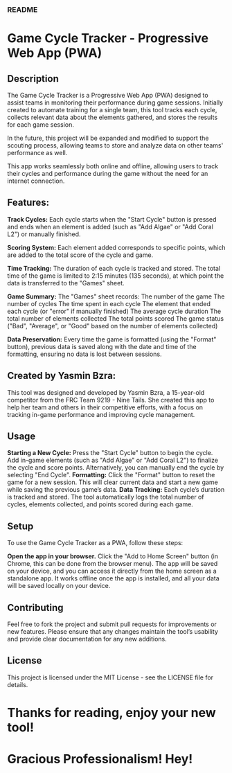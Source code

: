 ### README
# Game Cycle Tracker - Progressive Web App (PWA)

## Description
The Game Cycle Tracker is a Progressive Web App (PWA) designed to assist teams in monitoring their performance during game sessions. Initially created to automate training for a single team, this tool tracks each cycle, collects relevant data about the elements gathered, and stores the results for each game session.

In the future, this project will be expanded and modified to support the scouting process, allowing teams to store and analyze data on other teams' performance as well.

This app works seamlessly both online and offline, allowing users to track their cycles and performance during the game without the need for an internet connection.

## Features:
**Track Cycles:** Each cycle starts when the "Start Cycle" button is pressed and ends when an element is added (such as "Add Algae" or "Add Coral L2") or manually finished.

**Scoring System:** Each element added corresponds to specific points, which are added to the total score of the cycle and game.

**Time Tracking:** The duration of each cycle is tracked and stored. The total time of the game is limited to 2:15 minutes (135 seconds), at which point the data is transferred to the "Games" sheet.

**Game Summary:** The "Games" sheet records:
The number of the game
The number of cycles
The time spent in each cycle
The element that ended each cycle (or "error" if manually finished)
The average cycle duration
The total number of elements collected
The total points scored
The game status ("Bad", "Average", or "Good" based on the number of elements collected)

**Data Preservation:** Every time the game is formatted (using the "Format" button), previous data is saved along with the date and time of the formatting, ensuring no data is lost between sessions.

## Created by Yasmin Bzra:
This tool was designed and developed by Yasmin Bzra, a 15-year-old competitor from the FRC Team 9219 - Nine Tails. She created this app to help her team and others in their competitive efforts, with a focus on tracking in-game performance and improving cycle management.

## Usage
**Starting a New Cycle:**
Press the "Start Cycle" button to begin the cycle.
Add in-game elements (such as "Add Algae" or "Add Coral L2") to finalize the cycle and score points.
Alternatively, you can manually end the cycle by selecting "End Cycle".
**Formatting:**
Click the "Format" button to reset the game for a new session. This will clear current data and start a new game while saving the previous game’s data.
**Data Tracking:**
Each cycle’s duration is tracked and stored.
The tool automatically logs the total number of cycles, elements collected, and points scored during each game.

## Setup
To use the Game Cycle Tracker as a PWA, follow these steps:

**Open the app in your browser.**
Click the "Add to Home Screen" button (in Chrome, this can be done from the browser menu).
The app will be saved on your device, and you can access it directly from the home screen as a standalone app.
It works offline once the app is installed, and all your data will be saved locally on your device.

## Contributing
Feel free to fork the project and submit pull requests for improvements or new features. Please ensure that any changes maintain the tool’s usability and provide clear documentation for any new additions.

## License
This project is licensed under the MIT License - see the LICENSE file for details.

# Thanks for reading, enjoy your new tool!
# Gracious Professionalism! Hey!
